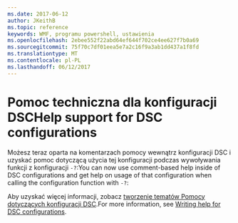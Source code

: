 ```yaml
---
ms.date: 2017-06-12
author: JKeithB
ms.topic: reference
keywords: WMF, programu powershell, ustawienia
ms.openlocfilehash: 2ebee552f22abd64ef644f702ce4ee627f7b0a69
ms.sourcegitcommit: 75f70c7df01eea5e7a2c16f9a3ab1dd437a1f8fd
ms.translationtype: MT
ms.contentlocale: pl-PL
ms.lasthandoff: 06/12/2017
---
```

# <a name="help-support-for-dsc-configurations"></a><span data-ttu-id="4cf9b-102">Pomoc techniczna dla konfiguracji DSC</span><span class="sxs-lookup"><span data-stu-id="4cf9b-102">Help support for DSC configurations</span></span>

<span data-ttu-id="4cf9b-103">Możesz teraz oparta na komentarzach pomocy wewnątrz konfiguracji DSC i uzyskać pomoc dotyczącą użycia tej konfiguracji podczas wywoływania funkcji z konfiguracji `-?`:</span><span class="sxs-lookup"><span data-stu-id="4cf9b-103">You can now use comment-based help inside of DSC configurations and get help on usage of that configuration when calling the configuration function with `-?`:</span></span>  

<span data-ttu-id="4cf9b-104">Aby uzyskać więcej informacji, zobacz [tworzenie tematów Pomocy dotyczących konfiguracji DSC](https://msdn.microsoft.com/powershell/dsc/confighelp).</span><span class="sxs-lookup"><span data-stu-id="4cf9b-104">For more information, see [Writing help for DSC configurations](https://msdn.microsoft.com/powershell/dsc/confighelp).</span></span>

